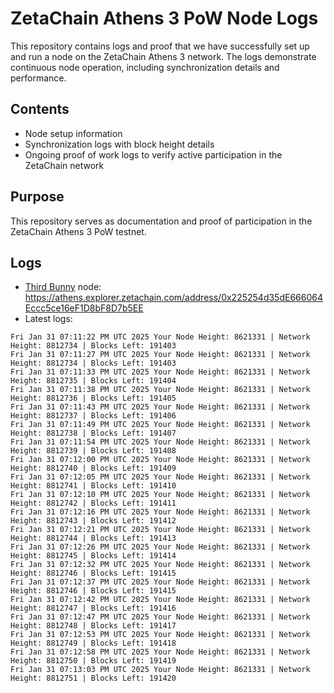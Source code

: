 # ZetaChain Athens 3 PoW Node Logs
This repository contains logs and proof that we have successfully set up and run a node on the ZetaChain Athens 3 network. The logs demonstrate continuous node operation, including synchronization details and performance.

## Contents
- Node setup information
- Synchronization logs with block height details
- Ongoing proof of work logs to verify active participation in the ZetaChain network

## Purpose
This repository serves as documentation and proof of participation in the ZetaChain Athens 3 PoW testnet.

## Logs

- [Third Bunny](https://thirdbunny.xyz/) node: https://athens.explorer.zetachain.com/address/0x225254d35dE666064Eccc5ce16eF1D8bF8D7b5EE
- Latest logs:
```
Fri Jan 31 07:11:22 PM UTC 2025 Your Node Height: 8621331 | Network Height: 8812734 | Blocks Left: 191403
Fri Jan 31 07:11:27 PM UTC 2025 Your Node Height: 8621331 | Network Height: 8812734 | Blocks Left: 191403
Fri Jan 31 07:11:33 PM UTC 2025 Your Node Height: 8621331 | Network Height: 8812735 | Blocks Left: 191404
Fri Jan 31 07:11:38 PM UTC 2025 Your Node Height: 8621331 | Network Height: 8812736 | Blocks Left: 191405
Fri Jan 31 07:11:43 PM UTC 2025 Your Node Height: 8621331 | Network Height: 8812737 | Blocks Left: 191406
Fri Jan 31 07:11:49 PM UTC 2025 Your Node Height: 8621331 | Network Height: 8812738 | Blocks Left: 191407
Fri Jan 31 07:11:54 PM UTC 2025 Your Node Height: 8621331 | Network Height: 8812739 | Blocks Left: 191408
Fri Jan 31 07:12:00 PM UTC 2025 Your Node Height: 8621331 | Network Height: 8812740 | Blocks Left: 191409
Fri Jan 31 07:12:05 PM UTC 2025 Your Node Height: 8621331 | Network Height: 8812741 | Blocks Left: 191410
Fri Jan 31 07:12:10 PM UTC 2025 Your Node Height: 8621331 | Network Height: 8812742 | Blocks Left: 191411
Fri Jan 31 07:12:16 PM UTC 2025 Your Node Height: 8621331 | Network Height: 8812743 | Blocks Left: 191412
Fri Jan 31 07:12:21 PM UTC 2025 Your Node Height: 8621331 | Network Height: 8812744 | Blocks Left: 191413
Fri Jan 31 07:12:26 PM UTC 2025 Your Node Height: 8621331 | Network Height: 8812745 | Blocks Left: 191414
Fri Jan 31 07:12:32 PM UTC 2025 Your Node Height: 8621331 | Network Height: 8812746 | Blocks Left: 191415
Fri Jan 31 07:12:37 PM UTC 2025 Your Node Height: 8621331 | Network Height: 8812746 | Blocks Left: 191415
Fri Jan 31 07:12:42 PM UTC 2025 Your Node Height: 8621331 | Network Height: 8812747 | Blocks Left: 191416
Fri Jan 31 07:12:47 PM UTC 2025 Your Node Height: 8621331 | Network Height: 8812748 | Blocks Left: 191417
Fri Jan 31 07:12:53 PM UTC 2025 Your Node Height: 8621331 | Network Height: 8812749 | Blocks Left: 191418
Fri Jan 31 07:12:58 PM UTC 2025 Your Node Height: 8621331 | Network Height: 8812750 | Blocks Left: 191419
Fri Jan 31 07:13:03 PM UTC 2025 Your Node Height: 8621331 | Network Height: 8812751 | Blocks Left: 191420
```
